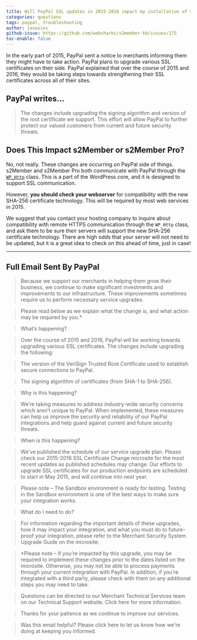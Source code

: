 ```yaml
---
title: Will PayPal SSL updates in 2015-2016 impact my installation of s2Member?
categories: questions
tags: paypal, troubleshooting
author: jaswsinc
github-issue: https://github.com/websharks/s2member-kb/issues/175
toc-enable: false
---
```


In the early part of 2015, PayPal sent a notice to merchants informing them they might have to take action. PayPal plans to upgrade various SSL certificates on their side. PayPal explained that over the course of 2015 and 2016, they would be taking steps towards strengthening their SSL certificates across all of their sites.

## PayPal writes...

> The changes include upgrading the signing algorithm and version of the root certificate we support. This effort will allow PayPal to further protect our valued customers from current and future security threats.

## Does This Impact s2Member or s2Member Pro?

No, not really. These changes are occurring on PayPal side of things. s2Member and s2Member Pro both communicate with PayPal through the [`WP_Http`](https://codex.wordpress.org/HTTP_API) class. This is a part of the WordPress core, and it is designed to support SSL communication.

However, **you should check your webserver** for compatibility with the new SHA-256 certificate technology. This will be required by most web services in 2015.

We suggest that you contact your hosting company to inquire about compatibility with remote HTTPS communication through the `WP_Http` class, and ask them to be sure their servers will support the new SHA-256 certificate technology. There are high odds that your server will not need to be updated, but it is a great idea to check on this ahead of time, just in case!

---

## Full Email Sent By PayPal

> Because we support our merchants in helping them grow their business, we continue to make significant investments and improvements to our infrastructure. These improvements sometimes require us to perform necessary service upgrades.

> Please read below as we explain what the change is, and what action may be required by you.*

> What’s happening?

> Over the course of 2015 and 2016, PayPal will be working towards upgrading various SSL certificates. The changes include upgrading the following:

> The version of the VeriSign Trusted Root Certificate used to establish secure connections to PayPal.

> The signing algorithm of certificates (from SHA-1 to SHA-256).

> Why is this happening?

> We’re taking measures to address industry-wide security concerns which aren’t unique to PayPal. When implemented, these measures can help us improve the security and reliability of our PayPal integrations and help guard against current and future security threats.

> When is this happening?

> We’ve published the schedule of our service upgrade plan. Please check our 2015-2016 SSL Certificate Change microsite for the most recent updates as published schedules may change. Our efforts to upgrade SSL certificates for our production endpoints are scheduled to start in May 2015, and will continue into next year.

> Please note – The Sandbox environment is ready for testing. Testing in the Sandbox environment is one of the best ways to make sure your integration works.

> What do I need to do?

> For information regarding the important details of these upgrades, how it may impact your integration, and what you must do to future-proof your integration, please refer to the Merchant Security System Upgrade Guide on the microsite.

> *Please note – If you’re impacted by this upgrade, you may be required to implement these changes prior to the dates listed on the microsite. Otherwise, you may not be able to process payments through your current integration with PayPal. In addition, if you’re integrated with a third party, please check with them on any additional steps you may need to take.

> Questions can be directed to our Merchant Technical Services team on our Technical Support website. Click here for more information.

> Thanks for your patience as we continue to improve our services.

> Was this email helpful? Please click here to let us know how we're doing at keeping you informed.